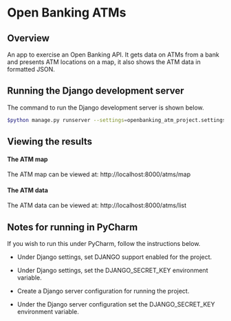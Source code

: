 # Open Banking ATMs

## Overview
An app to exercise an Open Banking API. It gets data on ATMs from
a bank and presents ATM locations on a map, it also shows the ATM data in formatted JSON.

## Running the Django development server
The command to run the Django development server is shown below.
```bash
$python manage.py runserver --settings=openbanking_atm_project.settings.local
```

## Viewing the results 
#### The ATM map
The ATM map can be viewed at:
    http://localhost:8000/atms/map

#### The ATM data 
The ATM data can be viewed at:
    http://localhost:8000/atms/list
    
## Notes for running in PyCharm
If you wish to run this under PyCharm, follow the instructions below.

* Under Django settings, set DJANGO support enabled for the project.

* Under Django settings, set the DJANGO_SECRET_KEY environment variable.

* Create a Django server configuration for running the project.
 
* Under the Django server configuration set the DJANGO_SECRET_KEY environment variable.